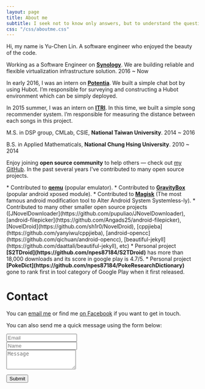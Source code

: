 ```yaml
---
layout: page
title: About me
subtitle: I seek not to know only answers, but to understand the questions.
css: "/css/aboutme.css"
---
```


Hi, my name is Yu-Chen Lin. A software engineer who enjoyed the beauty of the code.

<p class="about-text">
<span class="fa fa-briefcase about-icon"></span>
Working as a Software Engineer on <strong><a href="https://www.synology.com/en-global">Synology</a></strong>. We are building reliable and flexible virtualization infrastructure solution. 2016 ~ Now
</p>

<p class="about-text">
<span class="fa fa-briefcase about-icon"></span>
In early 2016, I was an intern on <strong><a href="http://potentia.asia/">Potentia</a></strong>. We built a simple chat bot by using Hubot. I’m responsible for surveying and constructing a Hubot environment which can be simply deployed.
</p>

<p class="about-text">
<span class="fa fa-briefcase about-icon"></span>
In 2015 summer, I was an intern on <strong><a href="https://www.itri.org.tw/">ITRI</a></strong>. In this time, we built a simple song recommender system. I’m responsible for measuring the distance between each songs in this project.
</p>

<p class="about-text">
<span class="fa fa-graduation-cap about-icon"></span>
M.S. in DSP group, CMLab, CSIE, <strong>National Taiwan University</strong>. 2014 ~ 2016
</p>

<p class="about-text">
<span class="fa fa-graduation-cap about-icon"></span>
B.S. in Applied Mathematicals, <strong>National Chung Hsing University</strong>. 2010 ~ 2014
</p>

<p class="about-text">
<span class="fa fa-code about-icon"></span>
Enjoy joining <strong>open source community</strong> to help others &mdash; check out <a href="https://github.com/npes87184">my GitHub</a>. In the past several years I've contributed to many open source projects.
</p>
* Contributed to <strong><a href="https://www.qemu.org/">qemu</a></strong> (popular emulator).
* Contributed to <strong><a href="https://github.com/GravityBox/GravityBox">GravityBox</a></strong> (popular android xposed module).
* Contributed to <strong><a href="https://github.com/topjohnwu/Magisk">Magisk</a></strong> (The most famous android modification tool to Alter Android System Systemless-ly).
* Contributed to many other smaller open source projects ([JNovelDownloader](https://github.com/pupuliao/JNovelDownloader), [android-filepicker](https://github.com/Angads25/android-filepicker), [NovelDroid](https://github.com/sh1r0/NovelDroid), [cppjieba](https://github.com/yanyiwu/cppjieba), [android-opencc](https://github.com/qichuan/android-opencc), [beautiful-jekyll](https://github.com/daattali/beautiful-jekyll), etc)
* Personal project <strong>[S2TDroid](https://github.com/npes87184/S2TDroid)</strong> has more than 18,000 downloads and its score in google play is 4.7/5.
* Personal project <strong>[PokeDict](https://github.com/npes87184/PokeResearchDictionary)</strong> gone to rank first in tool category of Google Play when it first released.

<div id="contactme-section">
<h1 id="contact">Contact</h1>

<!--
<div class="alert alert-danger" role="alert">
I will be away until Feb 6, with very limited time to work. My responses will be slow during this period.
</div>
-->



<p>You can <a href="mailto:npes87184@gmail.com?subject=Hello from npes87184.github.io">email me</a> or find me <a href="https://www.facebook.com/npes87184">on Facebook</a> if you want to get in touch.
<form action="https://formspree.io/npes87184@gmail.com" method="POST" class="form" id="contact-form">
  <p>You can also send me a quick message using the form below:</p>
  <div class="row">
    <div class="col-xs-6">
      <input type="email" name="_replyto" class="form-control input-lg" placeholder="Email" title="Email">
    </div>
    <div class="col-xs-6">
      <input type="text" name="name" class="form-control input-lg" placeholder="Name" title="Name">
    </div>
  </div>
  <input type="hidden" name="_subject" value="New submission from deanattali.com">
  <textarea type="text" name="content" class="form-control input-lg" placeholder="Message" title="Message" required="required" rows="3"></textarea>
  <input type="text" name="_gotcha" style="display:none">
  <input type="hidden" name="_next" value="./aboutme?message=Your message was sent successfully, thanks!" />
  
  <button type="submit" class="btn btn-lg btn-primary">Submit</button>
</form>

